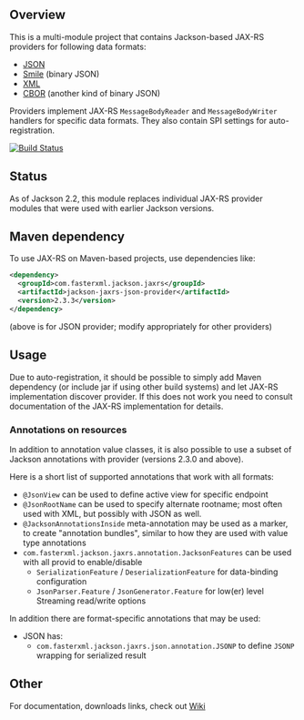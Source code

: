 ## Overview

This is a multi-module project that contains Jackson-based JAX-RS providers for following data formats:

* [JSON](https://github.com/FasterXML/jackson-core)
* [Smile](https://github.com/FasterXML/jackson-dataformat-smile) (binary JSON)
* [XML](https://github.com/FasterXML/jackson-dataformat-xml)
* [CBOR](https://github.com/FasterXML/jackson-dataformat-cbor) (another kind of binary JSON)

Providers implement JAX-RS `MessageBodyReader` and `MessageBodyWriter` handlers for specific
data formats. They also contain SPI settings for auto-registration.

[![Build Status](https://fasterxml.ci.cloudbees.com/job/jackson-jaxrs-providers-master/badge/icon)](https://fasterxml.ci.cloudbees.com/job/jackson-jaxrs-providers-master/)

## Status

As of Jackson 2.2, this module replaces individual JAX-RS provider modules that were used with earlier Jackson versions.

## Maven dependency

To use JAX-RS on Maven-based projects, use dependencies like:

```xml
<dependency>
  <groupId>com.fasterxml.jackson.jaxrs</groupId>
  <artifactId>jackson-jaxrs-json-provider</artifactId>
  <version>2.3.3</version>
</dependency>
```

(above is for JSON provider; modify appropriately for other providers)

## Usage

Due to auto-registration, it should be possible to simply add Maven dependency
(or include jar if using other build systems) and let JAX-RS implementation discover
provider.
If this does not work you need to consult documentation of the JAX-RS implementation for details.

### Annotations on resources

In addition to annotation value classes, it is also possible to use a subset
of Jackson annotations with provider (versions 2.3.0 and above).

Here is a short list of supported annotations that work with all formats:

* `@JsonView` can be used to define active view for specific endpoint
* `@JsonRootName` can be used to specify alternate rootname; most often used with XML, but possibly with JSON as well.
* `@JacksonAnnotationsInside` meta-annotation may be used as a marker, to create "annotation bundles", similar to how they are used with value type annotations
* `com.fasterxml.jackson.jaxrs.annotation.JacksonFeatures` can be used with all provid to enable/disable
    * `SerializationFeature` / `DeserializationFeature` for data-binding configuration
    * `JsonParser.Feature` / `JsonGenerator.Feature` for low(er) level Streaming read/write options

In addition there are format-specific annotations that may be used:

* JSON has:
    * `com.fasterxml.jackson.jaxrs.json.annotation.JSONP` to define `JSONP` wrapping for serialized result

## Other

For documentation, downloads links, check out [Wiki](../../wiki)
